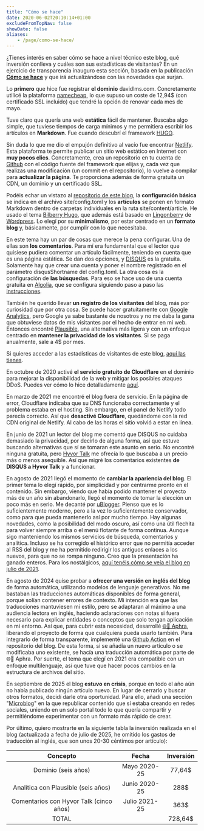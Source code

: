 ```yaml
---
title: "Cómo se hace"
date: 2020-06-02T20:10:14+01:00
excludeFromTopNav: false
showDate: false
aliases:
    - /page/como-se-hace/
---
```


¿Tienes interés en saber cómo se hace a nivel técnico este blog, qué inversión conlleva y cuáles son sus estadísticas de visitantes? En un ejercicio de transparencia inauguro esta sección, basada en la publicación [**Cómo se hace**](https://davidlms.com/article/c%C3%B3mo-se-hace-un-blog-a-coste-0/) y que irá actualizándose con las novedades que surjan.

Lo **primero** que hice fue registrar **el dominio** davidlms.com. Concretamente utilicé la plataforma [namecheap](https://www.namecheap.com), lo que supuso un coste de 12,94$ (con certificado SSL incluido) que tendré la opción de renovar cada mes de mayo.

Tuve claro que quería una web **estática** fácil de mantener. Buscaba algo simple, que tuviese tiempos de carga mínimos y me permitiera escribir los artículos en **Markdown**. Fue cuando descubrí el framework [HUGO](https://gohugo.io/).

Sin duda lo que me dio el empujón definitivo al vacío fue encontrar [Netlify](https://www.netlify.com/). Esta plataforma te permite publicar un sitio web estático en Internet con **muy pocos clics**. Concretamente, crea un repositorio en tu cuenta de [Github](https://github.com/) con el código fuente del framework que elijas y, cada vez que realizas una modificación (un commit en el repositorio), lo vuelve a compilar para **actualizar la página**. Te proporciona además de forma gratuita un CDN, un dominio y un certificado SSL.

Podéis echar un vistazo al [repositorio de este blog](https://github.com/DavidLMS/davidlms.com),  la **configuración básica** se indica en el archivo site/config.toml y los **artículos** se ponen en formato Markdown dentro de carpetas individuales en la ruta site/content/article. He usado el tema [Bilberry Hugo](https://themes.gohugo.io/bilberry-hugo-theme/), que además está basado en [Lingonberry](https://www.andersnoren.se/teman/lingonberry-wordpress-theme/) de [Wordpress](https://wordpress.org/). Lo elegí por su **minimalismo**, por estar centrado en un **formato blog** y, básicamente, por cumplir con lo que necesitaba.

En este tema hay un par de cosas que merece la pena configurar. Una de ellas son **los comentarios**. Para mí era fundamental que el lector que quisiese pudiera comentar un artículo fácilmente, teniendo en cuenta que es una página estática. Se dan dos opciones, y [DISQUS](https://disqus.com/) es la gratuita. Solamente hay que crear una cuenta y poner el nombre registrado en el parámetro disqusShortname del config.toml. La otra cosa es la configuración de **las búsquedas**. Para eso se hace uso de una cuenta gratuita en [Algolia](https://www.algolia.com), que se configura siguiendo paso a paso las [instrucciones](https://themes.gohugo.io/bilberry-hugo-theme/#Algolia-Search).

También he querido llevar **un registro de los visitantes** del blog, más por curiosidad que por otra cosa. Se puede hacer gratuitamente con [Google Analytics](https://analytics.google.com/analytics/web/), pero Google ya sabe bastante de nosotros y no me daba la gana que obtuviese datos de mis visitantes por el hecho de entrar en mi web. Entonces encontré [Plausible](https://plausible.io), una alternativa más ligera y con un enfoque centrado en **mantener la privacidad de los visitantes**. Si se paga anualmente, sale a 4$ por mes.

Si quieres acceder a las estadísticas de visitantes de este blog, [aquí las tienes](https://plausible.io/davidlms.com).

En octubre de 2020 activé **el servicio gratuito de Cloudflare** en el dominio para mejorar la disponibilidad de la web y mitigar los posibles ataques DDoS. Puedes ver cómo lo hice detalladamente [aquí](https://davidlms.com/article/cloudflare-y-su-servicio-gratuito-parar-mejorar-la-disponibilidad-de-tu-web/).

En marzo de 2021 me encontré el blog fuera de servicio. En la página de error, Cloudflare indicaba que su DNS funcionaba correctamente y el problema estaba en el hosting. Sin embargo, en el panel de Netlify todo parecía correcto. Así que **desactivé Cloudflare**, quedándome con la red CDN original de Netlify. Al cabo de las horas el sitio volvió a estar en línea.

En junio de 2021 un lector del blog me comentó que DISQUS no cuidaba demasiado la privacidad, por decirlo de alguna forma, así que estuve buscando alternativas que sí se tomaran este asunto en serio. No encontré ninguna gratuita, pero [Hyvor Talk](https://talk.hyvor.com/) me ofrecía lo que buscaba a un precio más o menos asequible. Así que migré los comentarios existentes **de DISQUS a Hyvor Talk** y a funcionar.

En agosto de 2021 llegó el momento de **cambiar la apariencia del blog**. El primer tema lo elegí rápido, por simplicidad y por centrarme pronto en el contenido. Sin embargo, viendo que había podido mantener el proyecto más de un año sin abandonarlo, llegó el momento de tomar la elección un poco más en serio. Me decanté por [uBlogger](https://themes.gohugo.io/themes/ublogger/). Pienso que es lo suficientemente moderno, pero a la vez lo suficientemente conservador, como para que pueda mantenerlo así por mucho tiempo. Hay algunas novedades, como la posibilidad del modo oscuro, así como una útil flechita para volver siempre arriba o el menú flotante de forma continua. Aunque sigo manteniendo los mismos servicios de búsqueda, comentarios y analítica. Incluso se ha corregido el histórico error que no permitía acceder al RSS del blog y me ha permitido redirigir los antiguos enlaces a los nuevos, para que no se rompa ninguno. Creo que la presentación ha ganado enteros. Para los nostálgicos, [aquí tenéis cómo se veía el blog en julio de 2021](/old2020.html).

En agosto de 2024 quise probar a **ofrecer una versión en inglés del blog** de forma automática, utilizando modelos de lenguaje generativos. No me bastaban las traducciones automáticas disponibles de forma general, porque solían contener errores de contexto. Mi intención era que las traducciones mantuviesen mi estilo, pero se adaptaran al máximo a una audiencia lectora en inglés, haciendo aclaraciones con notas si fuera necesario para explicar entidades o conceptos que solo tengan aplicación en mi entorno. Así que, para cubrir esta necesidad, desarrollé [🌐💬 Aphra](https://github.com/DavidLMS/aphra), liberando el proyecto de forma que cualquiera pueda usarlo también. Para integrarlo de forma transparente, implementé una [Github Action](https://github.com/DavidLMS/davidlms.com/blob/master/.github/workflows/translate.yml) en el repositorio del blog. De esta forma, si se añadía un nuevo artículo o se modificaba uno existente, se hacía una traducción automática por parte de 🌐💬 Aphra. Por suerte, el tema que elegí en 2021 era compatible con un enfoque multilenguaje, así que tuve que hacer pocos cambios en la estructura de archivos del sitio.

En septiembre de 2025 el blog **estuvo en crisis**, porque en todo el año aún no había publicado ningún artículo nuevo. En lugar de cerrarlo y buscar otros formatos, decidí darle otra oportunidad. Para ello, añadí una sección "[Microblog](https://davidlms.com/es/micro/)" en la que republicar contenido que sí estaba creando en redes sociales, uniendo en un solo portal todo lo que quería compartir y permitiéndome experimentar con un formato más rápido de crear.

Por último, quiero mostrarte en la siguiente tabla la inversión realizada en el blog (actualizada a fecha de julio de 2025, he omitido los gastos de traducción al inglés, que son unos 20-30 céntimos por artículo):

| Concepto | Fecha | Inversión |
|:------:|:------:|:------:|
|   Dominio (seis años)   |   Mayo 2020-25   |   77,64$ |
|   Analítica con Plausible (seis años)   |   Junio 2020-25   |   288$ |
|   Comentarios con Hyvor Talk (cinco años)   |   Julio 2021-25   |   363$ |
|   TOTAL  | | 728,64$ |